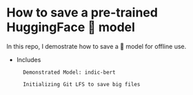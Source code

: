 # How to save a pre-trained HuggingFace 🤗 model

In this repo, I demostrate how to save a 🤗 model for offline use.

- Includes 

        Demonstrated Model: indic-bert  

        Initializing Git LFS to save big files
